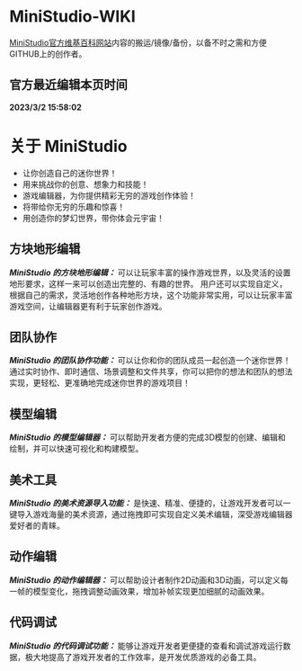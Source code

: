 # MiniStudio-WIKI
[MiniStudio官方维基百科网站](http://studio.ts8zs.com/wiki/Tutorials/Introduce/AboutMiniStudio.html)内容的搬运/镜像/备份，以备不时之需和方便GITHUB上的创作者。

## 官方最近编辑本页时间
**2023/3/2 15:58:02**


# 关于 MiniStudio
- 让你创造自己的迷你世界！
- 用来挑战你的创意、想象力和技能！
- 游戏编辑器，为你提供精彩无穷的游戏创作体验！
- 将带给你无穷的乐趣和惊喜！
- 用创造你的梦幻世界，带你体会元宇宙！

## 方块地形编辑
***MiniStudio 的方块地形编辑：*** 可以让玩家丰富的操作游戏世界，以及灵活的设置地形要求，这样一来可以创造出完整的、有趣的世界。
用户还可以实现自定义，根据自己的需求，灵活地创作各种地形方块，这个功能非常实用，可以让玩家丰富游戏空间，让编辑器更有利于玩家创作游戏。

## 团队协作
***MiniStudio 的团队协作功能：*** 可以让你和你的团队成员一起创造一个迷你世界！
通过实时协作、即时通信、场景调整和文件共享，你可以把你的想法和团队的想法实现，更轻松、更准确地完成迷你世界的游戏项目！

## 模型编辑
***MiniStudio 的模型编辑器：*** 可以帮助开发者方便的完成3D模型的创建、编辑和绘制，并可以快速可视化和构建模型。

## 美术工具
***MiniStudio 的美术资源导入功能：*** 是快速、精准、便捷的，让游戏开发者可以一键导入游戏海量的美术资源，通过拖拽即可实现自定义美术编辑，深受游戏编辑器爱好者的青睐。

## 动作编辑
***MiniStudio 的动作编辑器：*** 可以帮助设计者制作2D动画和3D动画，可以定义每一帧的模型变化，拖拽调整动画效果，增加补帧实现更加细腻的动画效果。

## 代码调试
***MiniStudio 的代码调试功能：*** 能够让游戏开发者更便捷的查看和调试游戏运行数据，极大地提高了游戏开发者的工作效率，是开发优质游戏的必备工具。
